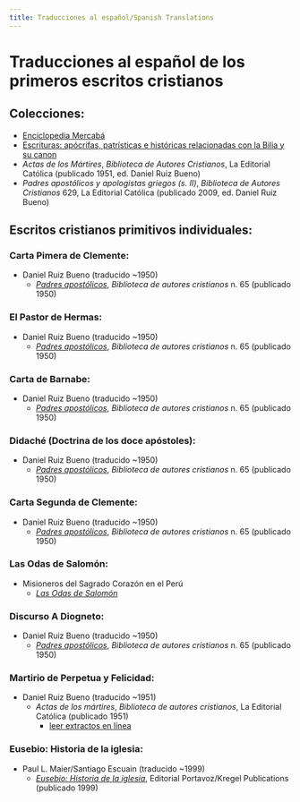 ```yaml
---
title: Traducciones al español/Spanish Translations
---
```


# Traducciones al español de los primeros escritos cristianos

## Colecciones:

* [Enciclopedia Mercabá](https://www.mercaba.org/TEOLOGIA/patristica_patrologia.htm)
* [Escrituras: apócrifas, patrísticas e históricas relacionadas con la Bilia y su canon](http://escrituras.tripod.com/)
* *Actas  de  los  Mártires*, *Biblioteca de Autores Cristianos*, La Editorial Católica (publicado 1951, ed. Daniel Ruiz Bueno)
* *Padres apostólicos y apologistas griegos (s. II)*, *Biblioteca de Autores Cristianos* 629, La Editorial Católica (publicado 2009, ed. Daniel Ruiz Bueno)

## Escritos cristianos primitivos individuales:

### Carta Pimera de Clemente:

* Daniel Ruiz Bueno (traducido ~1950)
  * [*Padres apostólicos*](https://archive.org/details/1acartas.clementeromanoaloscorintios1y2cartasalasvirgenesmartiriodes.clementeded), *Biblioteca de autores cristianos* n. 65 (publicado 1950)

### El Pastor de Hermas:

* Daniel Ruiz Bueno (traducido ~1950)
  * [*Padres apostólicos*](https://archive.org/details/elpastordehermasdedanielruizbuenoenpadresapostolicos), *Biblioteca de autores cristianos* n. 65 (publicado 1950)

### Carta de Barnabe:

* Daniel Ruiz Bueno (traducido ~1950)
  * [*Padres apostólicos*](https://archive.org/details/cartadebernabededanielruizbuenoenpadresapostolicos), *Biblioteca de autores cristianos* n. 65 (publicado 1950)

### Didaché (Doctrina de los doce apóstoles):

* Daniel Ruiz Bueno (traducido ~1950)
  * [*Padres apostólicos*](https://archive.org/details/didajededanielruizbuenoenpadresapostolicos), *Biblioteca de autores cristianos* n. 65 (publicado 1950)


### Carta Segunda de Clemente:

* Daniel Ruiz Bueno (traducido ~1950)
  * [*Padres apostólicos*](https://archive.org/details/2acartas.clementeromanoaloscorintiosdedanielruizbuenoenpadresapostolicos), *Biblioteca de autores cristianos* n. 65 (publicado 1950)

### Las Odas de Salomón:

* Misioneros del Sagrado Corazón en el Perú
  * [*Las Odas de Salomón*](https://www.mscperu.org/biblia/apocrifos/odasSalomon/odasSalom00.htm)

### Discurso A Diogneto:

* Daniel Ruiz Bueno (traducido ~1950)
  * [*Padres apostólicos*](https://archive.org/details/discursoadiognetodedanielruizbuenoenpadresapostolicos), *Biblioteca de autores cristianos* n. 65 (publicado 1950)

### Martirio de Perpetua y Felicidad:

* Daniel Ruiz Bueno (traducido ~1951)
  * *Actas de los mártires*, *Biblioteca de autores cristianos*, La Editorial Católica (publicado 1951)
    * [leer extractos en línea](https://www.primeroscristianos.com/acta-de-martirio-de-santas-felicidad-y-perpetua-ano-203-d-c/)

### Eusebio: Historia de la iglesia:

* Paul L. Maier/Santiago Escuain (traducido ~1999)
  * [*Eusebio: Historia de la iglesia*](https://archive.org/details/eusebiohistoriad0000paul), Editorial Portavoz/Kregel Publications (publicado 1999)
 

